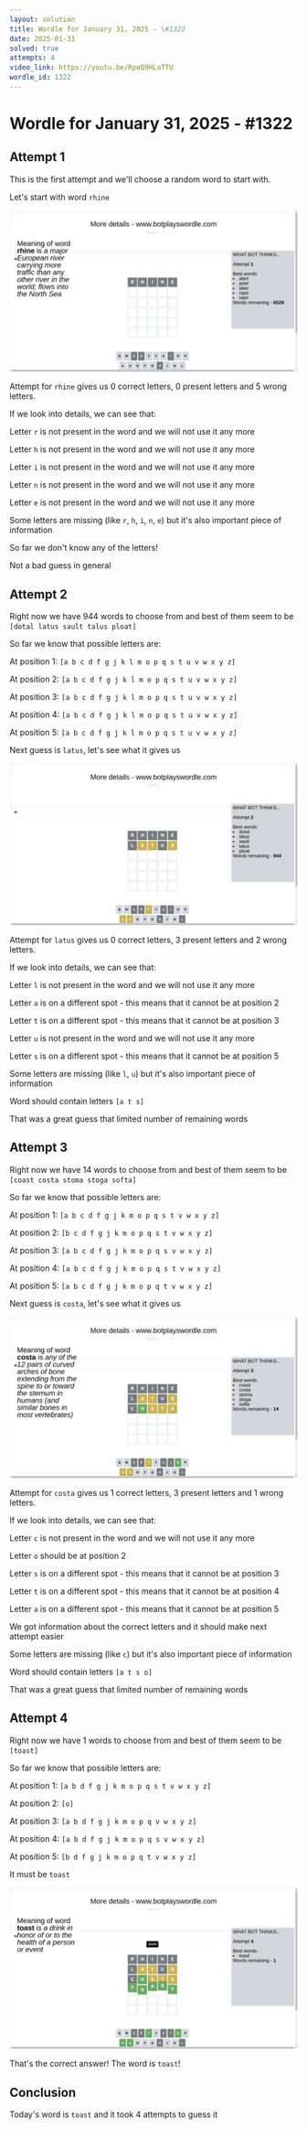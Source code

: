 ```yaml
---
layout: solution
title: Wordle for January 31, 2025 - \#1322
date: 2025-01-31
solved: true
attempts: 4
video_link: https://youtu.be/RpeQ9HLaTTU
wordle_id: 1322
---
```


# Wordle for January 31, 2025 - \#1322

## Attempt 1

This is the first attempt and we'll choose a random word to start with.

Let's start with word `rhine`

![Attempt 1](2025-01-31/attempt-1.png)

Attempt for `rhine` gives us 0 correct letters, 0 present letters and 5 wrong letters.

If we look into details, we can see that:

Letter `r` is not present in the word and we will not use it any more

Letter `h` is not present in the word and we will not use it any more

Letter `i` is not present in the word and we will not use it any more

Letter `n` is not present in the word and we will not use it any more

Letter `e` is not present in the word and we will not use it any more

Some letters are missing (like `r`, `h`, `i`, `n`, `e`) but it's also important piece of information

So far we don't know any of the letters!

Not a bad guess in general



## Attempt 2

Right now we have 944 words to choose from and best of them seem to be `[dotal latus sault talus ploat]`

So far we know that possible letters are:

At position 1: `[a b c d f g j k l m o p q s t u v w x y z]`

At position 2: `[a b c d f g j k l m o p q s t u v w x y z]`

At position 3: `[a b c d f g j k l m o p q s t u v w x y z]`

At position 4: `[a b c d f g j k l m o p q s t u v w x y z]`

At position 5: `[a b c d f g j k l m o p q s t u v w x y z]`

Next guess is `latus`, let's see what it gives us

![Attempt 2](2025-01-31/attempt-2.png)

Attempt for `latus` gives us 0 correct letters, 3 present letters and 2 wrong letters.

If we look into details, we can see that:

Letter `l` is not present in the word and we will not use it any more

Letter `a` is on a different spot - this means that it cannot be at position 2

Letter `t` is on a different spot - this means that it cannot be at position 3

Letter `u` is not present in the word and we will not use it any more

Letter `s` is on a different spot - this means that it cannot be at position 5

Some letters are missing (like `l`, `u`) but it's also important piece of information

Word should contain letters `[a t s]`

That was a great guess that limited number of remaining words



## Attempt 3

Right now we have 14 words to choose from and best of them seem to be `[coast costa stoma stoga softa]`

So far we know that possible letters are:

At position 1: `[a b c d f g j k m o p q s t v w x y z]`

At position 2: `[b c d f g j k m o p q s t v w x y z]`

At position 3: `[a b c d f g j k m o p q s v w x y z]`

At position 4: `[a b c d f g j k m o p q s t v w x y z]`

At position 5: `[a b c d f g j k m o p q t v w x y z]`

Next guess is `costa`, let's see what it gives us

![Attempt 3](2025-01-31/attempt-3.png)

Attempt for `costa` gives us 1 correct letters, 3 present letters and 1 wrong letters.

If we look into details, we can see that:

Letter `c` is not present in the word and we will not use it any more

Letter `o` should be at position 2

Letter `s` is on a different spot - this means that it cannot be at position 3

Letter `t` is on a different spot - this means that it cannot be at position 4

Letter `a` is on a different spot - this means that it cannot be at position 5

We got information about the correct letters and it should make next attempt easier

Some letters are missing (like `c`) but it's also important piece of information

Word should contain letters `[a t s o]`

That was a great guess that limited number of remaining words



## Attempt 4

Right now we have 1 words to choose from and best of them seem to be `[toast]`

So far we know that possible letters are:

At position 1: `[a b d f g j k m o p q s t v w x y z]`

At position 2: `[o]`

At position 3: `[a b d f g j k m o p q v w x y z]`

At position 4: `[a b d f g j k m o p q s v w x y z]`

At position 5: `[b d f g j k m o p q t v w x y z]`

It must be `toast`

![Attempt 4](2025-01-31/attempt-4.png)

That's the correct answer! The word is `toast`!

## Conclusion

Today's word is `toast` and it took 4 attempts to guess it

